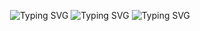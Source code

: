 <p align="center">
  <img src="https://readme-typing-svg.vercel.app/api?font=Jetbrains+Mono&weight=700&size=25&duration=3000&color=F733EC&center=true&vCenter=true&width=460&height=40&lines=learning." alt="Typing SVG" />
  <img src="https://readme-typing-svg.vercel.app/api?font=Jetbrains+Mono&weight=700&size=25&duration=3000&color=F733EC&center=true&vCenter=true&width=460&height=40&lines=++++developing." alt="Typing SVG" />
  <img src="https://readme-typing-svg.vercel.app/api?font=Jetbrains+Mono&weight=700&size=25&duration=3000&color=F733EC&center=true&vCenter=true&width=460&height=40&lines=++++++++evolving." alt="Typing SVG" />
</p>
